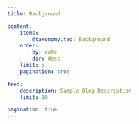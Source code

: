 ```yaml
---
title: Background

content:
    items:
        @taxonomy.tag: Background
    order:
        by: date
        dir: desc
    limit: 5
    pagination: true

feed:
    description: Sample Blog Description
    limit: 10

pagination: true
---
```

